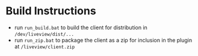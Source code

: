 # Build Instructions

- run `run_build.bat` to build the client for distribution in `/dev/liveview/dist/...`
- run `run_zip.bat` to package the client as a zip for inclusion in the plugin at `/liveview/client.zip`